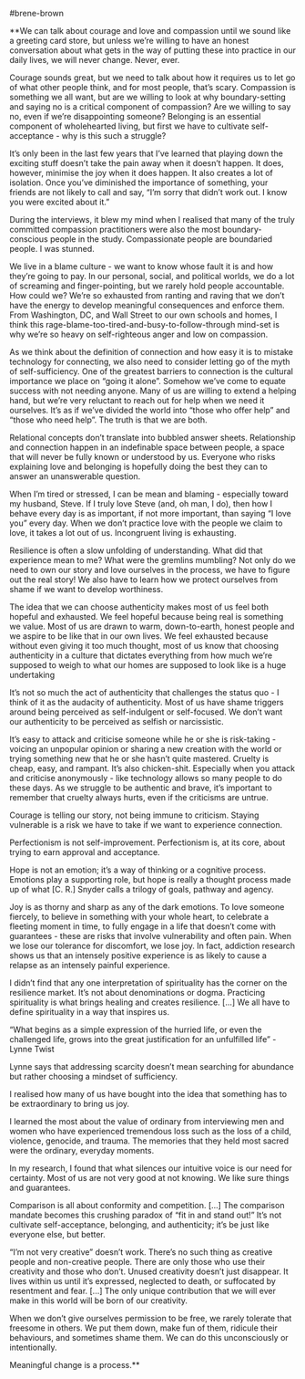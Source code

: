 #brene-brown 

**We can talk about courage and love and compassion until we sound like a greeting card store, but unless we’re willing to have an honest conversation about what gets in the way of putting these into practice in our daily lives, we will never change. Never, ever. 

  

Courage sounds great, but we need to talk about how it requires us to let go of what other people think, and for most people, that’s scary. Compassion is something we all want, but are we willing to look at why boundary-setting and saying no is a critical component of compassion? Are we willing to say no, even if we’re disappointing someone? Belonging is an essential component of wholehearted living, but first we have to cultivate self-acceptance - why is this such a struggle? 

  

It’s only been in the last few years that I’ve learned that playing down the exciting stuff doesn’t take the pain away when it doesn’t happen. It does, however, minimise the joy when it does happen. It also creates a lot of isolation. Once you’ve diminished the importance of something, your friends are not likely to call and say, “I’m sorry that didn’t work out. I know you were excited about it.”

  

During the interviews, it blew my mind when I realised that many of the truly committed compassion practitioners were also the most boundary-conscious people in the study. Compassionate people are boundaried people. I was stunned. 

  

We live in a blame culture - we want to know whose fault it is and how they’re going to pay. In our personal, social, and political worlds, we do a lot of screaming and finger-pointing, but we rarely hold people accountable. How could we? We’re so exhausted from ranting and raving that we don’t have the energy to develop meaningful consequences and enforce them. From Washington, DC, and Wall Street to our own schools and homes, I think this rage-blame-too-tired-and-busy-to-follow-through mind-set is why we’re so heavy on self-righteous anger and low on compassion. 

  

As we think about the definition of connection and how easy it is to mistake technology for connecting, we also need to consider letting go of the myth of self-sufficiency. One of the greatest barriers to connection is the cultural importance we place on “going it alone”. Somehow we’ve come to equate success with not needing anyone. Many of us are willing to extend a helping hand, but we’re very reluctant to reach out for help when we need it ourselves. It’s as if we’ve divided the world into “those who offer help” and “those who need help”. The truth is that we are both. 

  

Relational concepts don’t translate into bubbled answer sheets. Relationship and connection happen in an indefinable space between people, a space that will never be fully known or understood by us. Everyone who risks explaining love and belonging is hopefully doing the best they can to answer an unanswerable question. 

  

When I’m tired or stressed, I can be mean and blaming - especially toward my husband, Steve. If I truly love Steve (and, oh man, I do), then how I behave every day is as important, if not more important, than saying “I love you” every day. When we don’t practice love with the people we claim to love, it takes a lot out of us. Incongruent living is exhausting. 

  

Resilience is often a slow unfolding of understanding. What did that experience mean to me? What were the gremlins mumbling? Not only do we need to own our story and love ourselves in the process, we have to figure out the real story! We also have to learn how we protect ourselves from shame if we want to develop worthiness. 

  

The idea that we can choose authenticity makes most of us feel both hopeful and exhausted. We feel hopeful because being real is something we value. Most of us are drawn to warm, down-to-earth, honest people and we aspire to be like that in our own lives. We feel exhausted because without even giving it too much thought, most of us know that choosing authenticity in a culture that dictates everything from how much we’re supposed to weigh to what our homes are supposed to look like is a huge undertaking

  

It’s not so much the act of authenticity that challenges the status quo - I think of it as the audacity of authenticity. Most of us have shame triggers around being perceived as self-indulgent or self-focused. We don’t want our authenticity to be perceived as selfish or narcissistic. 

  

It’s easy to attack and criticise someone while he or she is risk-taking - voicing an unpopular opinion or sharing a new creation with the world or trying something new that he or she hasn’t quite mastered. Cruelty is cheap, easy, and rampant. It’s also chicken-shit. Especially when you attack and criticise anonymously - like technology allows so many people to do these days. As we struggle to be authentic and brave, it’s important to remember that cruelty always hurts, even if the criticisms are untrue. 

  

Courage is telling our story, not being immune to criticism. Staying vulnerable is a risk we have to take if we want to experience connection. 

  

Perfectionism is not self-improvement. Perfectionism is, at its core, about trying to earn approval and acceptance. 

  

Hope is not an emotion; it’s a way of thinking or a cognitive process. Emotions play a supporting role, but hope is really a thought process made up of what \[C. R.\] Snyder calls a trilogy of goals, pathway and agency. 

  

Joy is as thorny and sharp as any of the dark emotions. To love someone fiercely, to believe in something with your whole heart, to celebrate a fleeting moment in time, to fully engage in a life that doesn’t come with guarantees - these are risks that involve vulnerability and often pain. When we lose our tolerance for discomfort, we lose joy. In fact, addiction research shows us that an intensely positive experience is as likely to cause a relapse as an intensely painful experience. 

  

I didn’t find that any one interpretation of spirituality has the corner on the resilience market. It’s not about denominations or dogma. Practicing spirituality is what brings healing and creates resilience. \[...\] We all have to define spirituality in a way that inspires us. 

  

“What begins as a simple expression of the hurried life, or even the challenged life, grows into the great justification for an unfulfilled life” - Lynne Twist

  

Lynne says that addressing scarcity doesn’t mean searching for abundance but rather choosing a mindset of sufficiency. 

  

I realised how many of us have bought into the idea that something has to be extraordinary to bring us joy. 

  

I learned the most about the value of ordinary from interviewing men and women who have experienced tremendous loss such as the loss of a child, violence, genocide, and trauma. The memories that they held most sacred were the ordinary, everyday moments. 

  

In my research, I found that what silences our intuitive voice is our need for certainty. Most of us are not very good at not knowing. We like sure things and guarantees.

  

Comparison is all about conformity and competition. \[...\] The comparison mandate becomes this crushing paradox of “fit in and stand out!” It’s not cultivate self-acceptance, belonging, and authenticity; it’s be just like everyone else, but better. 

  

“I’m not very creative” doesn’t work. There’s no such thing as creative people and non-creative people. There are only those who use their creativity and those who don’t. Unused creativity doesn’t just disappear. It lives within us until it’s expressed, neglected to death, or suffocated by resentment and fear. \[...\] The only unique contribution that we will ever make in this world will be born of our creativity. 

  

When we don’t give ourselves permission to be free, we rarely tolerate that freesome in others. We put them down, make fun of them, ridicule their behaviours, and sometimes shame them. We can do this unconsciously or intentionally. 

  

Meaningful change is a process.**